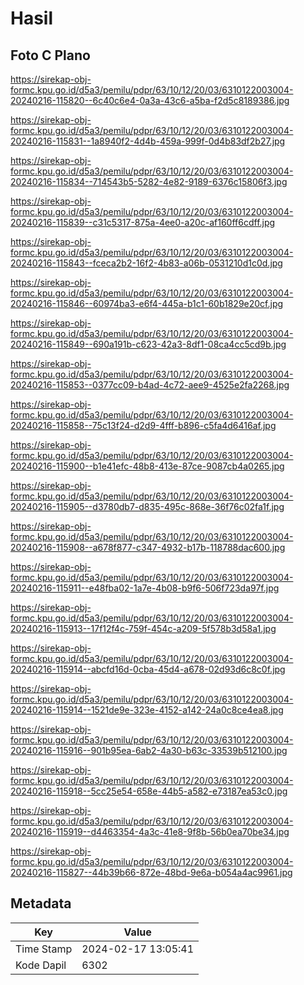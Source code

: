# Hasil

## Foto C Plano

https://sirekap-obj-formc.kpu.go.id/d5a3/pemilu/pdpr/63/10/12/20/03/6310122003004-20240216-115820--6c40c6e4-0a3a-43c6-a5ba-f2d5c8189386.jpg

https://sirekap-obj-formc.kpu.go.id/d5a3/pemilu/pdpr/63/10/12/20/03/6310122003004-20240216-115831--1a8940f2-4d4b-459a-999f-0d4b83df2b27.jpg

https://sirekap-obj-formc.kpu.go.id/d5a3/pemilu/pdpr/63/10/12/20/03/6310122003004-20240216-115834--714543b5-5282-4e82-9189-6376c15806f3.jpg

https://sirekap-obj-formc.kpu.go.id/d5a3/pemilu/pdpr/63/10/12/20/03/6310122003004-20240216-115839--c31c5317-875a-4ee0-a20c-af160ff6cdff.jpg

https://sirekap-obj-formc.kpu.go.id/d5a3/pemilu/pdpr/63/10/12/20/03/6310122003004-20240216-115843--fceca2b2-16f2-4b83-a06b-0531210d1c0d.jpg

https://sirekap-obj-formc.kpu.go.id/d5a3/pemilu/pdpr/63/10/12/20/03/6310122003004-20240216-115846--60974ba3-e6f4-445a-b1c1-60b1829e20cf.jpg

https://sirekap-obj-formc.kpu.go.id/d5a3/pemilu/pdpr/63/10/12/20/03/6310122003004-20240216-115849--690a191b-c623-42a3-8df1-08ca4cc5cd9b.jpg

https://sirekap-obj-formc.kpu.go.id/d5a3/pemilu/pdpr/63/10/12/20/03/6310122003004-20240216-115853--0377cc09-b4ad-4c72-aee9-4525e2fa2268.jpg

https://sirekap-obj-formc.kpu.go.id/d5a3/pemilu/pdpr/63/10/12/20/03/6310122003004-20240216-115858--75c13f24-d2d9-4fff-b896-c5fa4d6416af.jpg

https://sirekap-obj-formc.kpu.go.id/d5a3/pemilu/pdpr/63/10/12/20/03/6310122003004-20240216-115900--b1e41efc-48b8-413e-87ce-9087cb4a0265.jpg

https://sirekap-obj-formc.kpu.go.id/d5a3/pemilu/pdpr/63/10/12/20/03/6310122003004-20240216-115905--d3780db7-d835-495c-868e-36f76c02fa1f.jpg

https://sirekap-obj-formc.kpu.go.id/d5a3/pemilu/pdpr/63/10/12/20/03/6310122003004-20240216-115908--a678f877-c347-4932-b17b-118788dac600.jpg

https://sirekap-obj-formc.kpu.go.id/d5a3/pemilu/pdpr/63/10/12/20/03/6310122003004-20240216-115911--e48fba02-1a7e-4b08-b9f6-506f723da97f.jpg

https://sirekap-obj-formc.kpu.go.id/d5a3/pemilu/pdpr/63/10/12/20/03/6310122003004-20240216-115913--17f12f4c-759f-454c-a209-5f578b3d58a1.jpg

https://sirekap-obj-formc.kpu.go.id/d5a3/pemilu/pdpr/63/10/12/20/03/6310122003004-20240216-115914--abcfd16d-0cba-45d4-a678-02d93d6c8c0f.jpg

https://sirekap-obj-formc.kpu.go.id/d5a3/pemilu/pdpr/63/10/12/20/03/6310122003004-20240216-115914--1521de9e-323e-4152-a142-24a0c8ce4ea8.jpg

https://sirekap-obj-formc.kpu.go.id/d5a3/pemilu/pdpr/63/10/12/20/03/6310122003004-20240216-115916--901b95ea-6ab2-4a30-b63c-33539b512100.jpg

https://sirekap-obj-formc.kpu.go.id/d5a3/pemilu/pdpr/63/10/12/20/03/6310122003004-20240216-115918--5cc25e54-658e-44b5-a582-e73187ea53c0.jpg

https://sirekap-obj-formc.kpu.go.id/d5a3/pemilu/pdpr/63/10/12/20/03/6310122003004-20240216-115919--d4463354-4a3c-41e8-9f8b-56b0ea70be34.jpg

https://sirekap-obj-formc.kpu.go.id/d5a3/pemilu/pdpr/63/10/12/20/03/6310122003004-20240216-115827--44b39b66-872e-48bd-9e6a-b054a4ac9961.jpg


## Metadata

| Key        | Value               |
| ---------- | ------------------- |
| Time Stamp | 2024-02-17 13:05:41 |
| Kode Dapil | 6302                |



